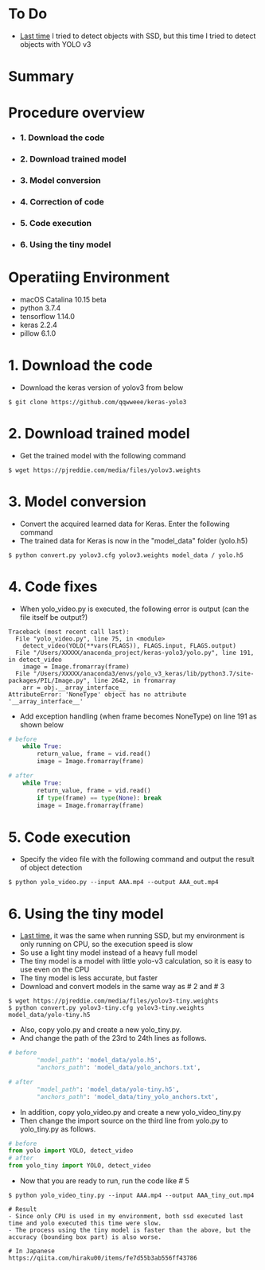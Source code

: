 # To Do

- [Last time](https://github.com/hiraku00/ssd_keras_test) I tried to detect objects with SSD, but this time I tried to detect objects with YOLO v3

# Summary

# Procedure overview
- ### 1. Download the code
- ### 2. Download trained model
- ### 3. Model conversion
- ### 4. Correction of code
- ### 5. Code execution
- ### 6. Using the tiny model

# Operatiing Environment
- macOS Catalina 10.15 beta
- python 3.7.4
- tensorflow 1.14.0
- keras 2.2.4
- pillow 6.1.0


# 1. Download the code
- Download the keras version of yolov3 from below

```terminal
$ git clone https://github.com/qqwweee/keras-yolo3
```

# 2. Download trained model
- Get the trained model with the following command

```terminal
$ wget https://pjreddie.com/media/files/yolov3.weights
```

# 3. Model conversion
- Convert the acquired learned data for Keras. Enter the following command
- The trained data for Keras is now in the "model_data" folder (yolo.h5)

```terminal
$ python convert.py yolov3.cfg yolov3.weights model_data / yolo.h5
```

# 4. Code fixes
- When yolo_video.py is executed, the following error is output (can the file itself be output?)

```python:AttributeError
Traceback (most recent call last):
  File "yolo_video.py", line 75, in <module>
    detect_video(YOLO(**vars(FLAGS)), FLAGS.input, FLAGS.output)
  File "/Users/XXXXX/anaconda_project/keras-yolo3/yolo.py", line 191, in detect_video
    image = Image.fromarray(frame)
  File "/Users/XXXXX/anaconda3/envs/yolo_v3_keras/lib/python3.7/site-packages/PIL/Image.py", line 2642, in fromarray
    arr = obj.__array_interface__
AttributeError: 'NoneType' object has no attribute '__array_interface__'
```

- Add exception handling (when frame becomes NoneType) on line 191 as shown below

```python:yolo.py
# before
    while True:
        return_value, frame = vid.read()
        image = Image.fromarray(frame)

# after
    while True:
        return_value, frame = vid.read()
        if type(frame) == type(None): break
        image = Image.fromarray(frame)
```

# 5. Code execution
- Specify the video file with the following command and output the result of object detection

```terminal:code execution
$ python yolo_video.py --input AAA.mp4 --output AAA_out.mp4
```

# 6. Using the tiny model
- [Last time](https://qiita.com/hiraku00/items/6b89c3d54e278056df0a), it was the same when running SSD, but my environment is only running on CPU, so the execution speed is slow
- So use a light tiny model instead of a heavy full model
- The tiny model is a model with little yolo-v3 calculation, so it is easy to use even on the CPU
- The tiny model is less accurate, but faster
- Download and convert models in the same way as # 2 and # 3

```terminal
$ wget https://pjreddie.com/media/files/yolov3-tiny.weights
$ python convert.py yolov3-tiny.cfg yolov3-tiny.weights model_data/yolo-tiny.h5
```

- Also, copy yolo.py and create a new yolo_tiny.py.
- And change the path of the 23rd to 24th lines as follows.

```python:yolo_tiny.py
# before
        "model_path": 'model_data/yolo.h5',
        "anchors_path": 'model_data/yolo_anchors.txt',

# after
        "model_path": 'model_data/yolo-tiny.h5',
        "anchors_path": 'model_data/tiny_yolo_anchors.txt',
```

- In addition, copy yolo_video.py and create a new yolo_video_tiny.py
- Then change the import source on the third line from yolo.py to yolo_tiny.py as follows.

```python:yolo_video_tiny.py
# before
from yolo import YOLO, detect_video
# after
from yolo_tiny import YOLO, detect_video
```

- Now that you are ready to run, run the code like # 5

```terminal:code execution
$ python yolo_video_tiny.py --input AAA.mp4 --output AAA_tiny_out.mp4

# Result
- Since only CPU is used in my environment, both ssd executed last time and yolo executed this time were slow.
- The process using the tiny model is faster than the above, but the accuracy (bounding box part) is also worse.

# In Japanese
https://qiita.com/hiraku00/items/fe7d55b3ab556ff43786
